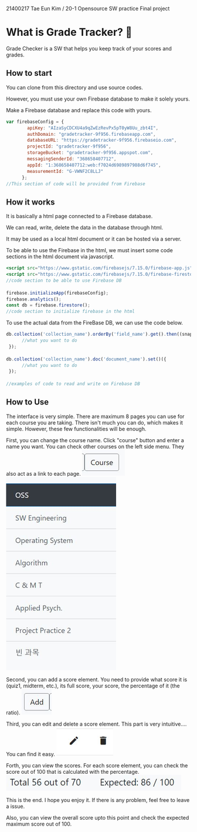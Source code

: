 21400217 Tae Eun Kim / 20-1 Opensource SW practice Final project

# What is Grade Tracker? 💯

Grade Checker is a SW that helps you keep track of your scores and grades.

## How to start

You can clone from this directory and use source codes. 

However, you must use your own Firebase database to make it solely yours.

Make a Firebase database and replace this code with yours.

```jsx
var firebaseConfig = {
        apiKey: "AIzaSyCDCXU4a9qZwEzRevPx5pT0yW8Uu_zbt4I",
        authDomain: "gradetracker-9f956.firebaseapp.com",
        databaseURL: "https://gradetracker-9f956.firebaseio.com",
        projectId: "gradetracker-9f956",
        storageBucket: "gradetracker-9f956.appspot.com",
        messagingSenderId: "368658407712",
        appId: "1:368658407712:web:f7024d6989897988d6f745",
        measurementId: "G-VWNF2C8LLJ"
      };
//This section of code will be provided from Firebase
```

## How it works

It is basically a html page connected to a Firebase database.

We can read, write, delete the data in the database through html.

It may be used as a local html document or it can be hosted via a server.

To be able to use the Firebase in the html, we must insert some code sections in the html document via javascript.

```jsx
<script src="https://www.gstatic.com/firebasejs/7.15.0/firebase-app.js"></script>
<script src="https://www.gstatic.com/firebasejs/7.15.0/firebase-firestore.js"></script>
//code section to be able to use Firebase DB

firebase.initializeApp(firebaseConfig);
firebase.analytics();
const db = firebase.firestore();
//code section to initialize firebase in the html
```

To use the actual data from the FireBase DB, we can use the code below.

```jsx
db.collection('collection_name').orderBy('field_name').get().then((snapshot) => {
      //what you want to do
 });

db.collection('collection_name').doc('document_name').set()({
      //what you want to do
 });

//examples of code to read and write on Firebase DB
```

## How to Use

The interface is very simple.
There are maximum 8 pages you can use for each course you are taking.
There isn't much you can do, which makes it simple.
However, these few functionalities will be enough.

First, you can change the course name.
Click "course" button and enter a name you want.
You can check other courses on the left side menu. They also act as a link to each page.
![Alt text](./example_images/course_button.jpg)
![Alt text](./example_images/side_menu.jpg)

Second, you can add a score element.
You need to provide what score it is (quiz1, midterm, etc.), its full score, your score, the percentage of it (the ratio).
![Alt text](./example_images/score_add.jpg)

Third, you can edit and delete a score element.
This part is very intuitive.... You can find it easy.
![Alt text](./example_images/edit_delete.jpg)

Forth, you can view the scores.
For each score element, you can check the score out of 100 that is calculated with the percentage.
![Alt text](./example_images/current_score.jpg)



This is the end.
I hope you enjoy it.
If there is any problem, feel free to leave a issue.

Also, you can view the overall score upto this point and check the expected maximum score out of 100.
